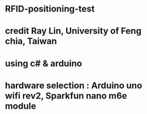 # RFID-positioning-test
# credit Ray Lin, University of Feng chia, Taiwan
# using c# & arduino
# hardware selection : Arduino uno wifi rev2, Sparkfun nano m6e module
